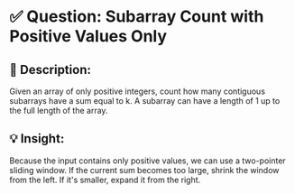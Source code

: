 # ✅ Question: Subarray Count with Positive Values Only

## 🧠 Description:
Given an array of only positive integers, count how many contiguous subarrays have a sum equal to k. A subarray can have a length of 1 up to the full length of the array.

## 💡 Insight:
Because the input contains only positive values, we can use a two-pointer sliding window. If the current sum becomes too large, shrink the window from the left. If it's smaller, expand it from the right.